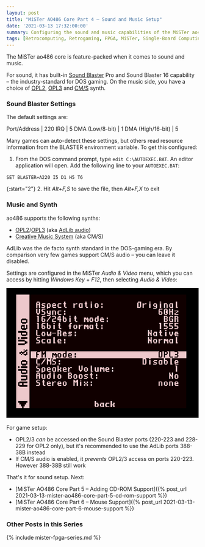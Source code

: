 ```yaml
---
layout: post
title: "MiSTer AO486 Core Part 4 – Sound and Music Setup"
date: '2021-03-13 17:32:00:00'
summary: Configuring the sound and music capabilities of the MiSTer ao486 core ...
tags: [Retrocomputing, Retrogaming, FPGA, MiSTer, Single-Board Computing]
---
```


The MiSTer ao486 core is feature-packed when it comes to sound and music.

For sound, it has built-in <a href="https://en.wikipedia.org/wiki/Sound_Blaster">Sound Blaster</a> Pro and Sound Blaster 16 capability – the industry-standard for DOS gaming. On the music side, you have a choice of <a href="https://en.wikipedia.org/wiki/Yamaha_YM3812" target="_blank">OPL2</a>, <a href="https://en.wikipedia.org/wiki/Yamaha_YMF262" target="_blank">OPL3</a> and <a href="https://en.wikipedia.org/wiki/Sound_Blaster#Creative_Music_System" target="_blank">CM/S</a> synth.


### Sound Blaster Settings

The default settings are:

Port/Address | 220
IRQ | 5
DMA (Low/8-bit) | 1
DMA (High/16-bit) | 5

Many games can auto-detect these settings, but others read resource information from the BLASTER environment variable. To get this configured:

1. From the DOS command prompt, type <code>edit C:\AUTOEXEC.BAT</code>. An editor application will open. Add the following line to your <code>AUTOEXEC.BAT</code>:

````
SET BLASTER=A220 I5 D1 H5 T6
````

{:start="2"}
2. Hit <i>Alt+F,S</i> to save the file, then <i>Alt+F,X</i> to exit


### Music and Synth

ao486 supports the following synths:

* <a href="https://en.wikipedia.org/wiki/Yamaha_YM3812" target="_blank">OPL2</a>/<a href="https://en.wikipedia.org/wiki/Yamaha_YMF262" target="_blank">OPL3</a> (aka <a href="https://en.wikipedia.org/wiki/Ad_Lib,_Inc." target="_blank">AdLib audio</a>)
* <a href="https://en.wikipedia.org/wiki/Sound_Blaster#Creative_Music_System" target="_blank">Creative Music System</a> (aka CM/S)

AdLib was the de facto synth standard in the DOS-gaming era. By comparison very few games support CM/S audio – you can leave it disabled.

Settings are configured in the MiSTer *Audio & Video* menu, which you can access by hitting *Windows Key* + *F12*, then selecting *Audio & Video*:

![](/img/posts/mister-ao486-audio-and-video-opl2-opl3-cms-synth.png)

For game setup:

* OPL2/3 *can* be accessed on the Sound Blaster ports (220-223 and 228-229 for OPL2 only), but it's recommended to use the AdLib ports 388-38B instead
* If CM/S audio is enabled, it *prevents* OPL2/3 access on ports 220-223. However 388-38B still work

That's it for sound setup. Next:

* [MiSTer AO486 Core Part 5 – Adding CD-ROM Support]({% post_url 2021-03-13-mister-ao486-core-part-5-cd-rom-support %})
* [MiSTer AO486 Core Part 6 – Mouse Support]({% post_url 2021-03-13-mister-ao486-core-part-6-mouse-support %})


### Other Posts in this Series

{% include mister-fpga-series.md %}

